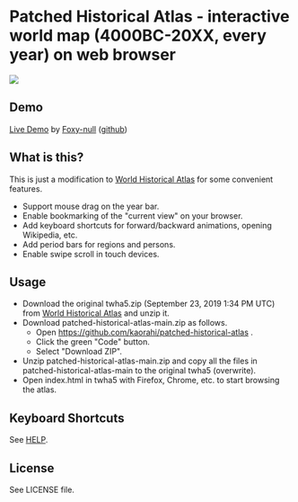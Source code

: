 # Patched Historical Atlas - interactive world map (4000BC-20XX, every year) on web browser

<img src="screenshot.gif">

## Demo

[Live Demo](https://foxy-null.github.io/history-page/index.html?lang=en) by [Foxy-null](https://github.com/Foxy-null) ([github](https://github.com/Foxy-null/history-page))

## What is this?

This is just a modification to [World Historical Atlas](http://x768.com/w/twha.en) for some convenient features.

* Support mouse drag on the year bar.
* Enable bookmarking of the "current view" on your browser.
* Add keyboard shortcuts for forward/backward animations, opening Wikipedia, etc.
* Add period bars for regions and persons.
* Enable swipe scroll in touch devices.

## Usage

* Download the original twha5.zip (September 23, 2019 1:34 PM UTC) from [World Historical Atlas](http://x768.com/w/twha.en) and unzip it.
* Download patched-historical-atlas-main.zip as follows.
  * Open https://github.com/kaorahi/patched-historical-atlas .
  * Click the green "Code" button.
  * Select "Download ZIP".
* Unzip patched-historical-atlas-main.zip and copy all the files in patched-historical-atlas-main to the original twha5 (overwrite).
* Open index.html in twha5 with Firefox, Chrome, etc. to start browsing the atlas.

## Keyboard Shortcuts

See [HELP](HELP.md).

## License

See LICENSE file.
